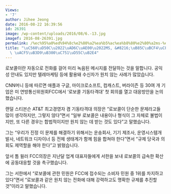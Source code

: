 ```yaml
---
Views:
- '7'
author: Jihee Jeong
date: 2016-08-22 16:39:56
id: 26391
image: /wp-content/uploads/2016/08/6.-13.jpg
imagef: 2016-08-26391.jpg
permalink: /%ec%95%a0%ed%94%8c%e2%80%a2%ea%b5%ac%ea%b8%80%e2%80%a2ms-%eb%a1%9c%eb%b3%b4%ec%bd%9c%ec%97%90-%ea%b3%b5%eb%8f%99%eb%8c%80%ec%9d%91%ed%95%9c%eb%8b%a4/
title: "\uC560\uD50C\u2022\uAD6C\uAE00\u2022MS, &#8216;\uB85C\uBCF4\uCF5C&#8217;\uC5D0\
  \ \uACF5\uB3D9\uB300\uC751\uD55C\uB2E4"
---
```


로보콜이란 자동으로 전화를 걸어 미리 녹음된 메시지를 전달하는 것을 말합니다. 공익성 안내도 있지만 텔레마케팅 등에 활용돼 수신자가 원치 않는 사례가 많았습니다.

CNN머니 등에 따르면 애플과 구글, 마이크로소프트, 컴캐스트, 버라이즌 등 30여 개 기업은 미 연방통신위원회FCC에서 &#8216;로보콜 기동타격대&#8217; 첫 회의를 열고 대응방안을 논의했습니다.

랜덜 스티븐슨 AT&T 최고경영자 겸 기동타격대 의장은 &#8220;로보콜이 단순한 문제라고들 많이 생각하지만, 그렇지 않다&#8221;면서 &#8220;일부 로보콜은 내용이나 형식이 그 자체로 불법이지만, 또 다른 경우는 합법적이지만 원치 않는 데 받는 것도 있다&#8221;고 말했습니다.

그는 &#8220;우리가 진정 이 문제를 해결하기 위해서는 운송회사, 기기 제조사, 운영시스템개발사, 네트워크 디자이너 등 전체 생태계가 함께 힘을 합쳐야 한다&#8221;면서 &#8220;규제 당국과 의회도 제역할을 해야 한다&#8221;고 밝혔습니다.

앞서 톰 윌러 FCC의장은 지난달 업계 대표자들에게 서한을 보내 로보콜의 급속한 확산에 공동대응할 것을 촉구했습니다.

그는 서한에서 &#8220;로보콜에 관한 민원은 FCC에 접수되는 소비자 민원 중 1위를 차지하고 있다&#8221;면서 &#8220;로보콜과 같은 원치 않는 전화에 대해 강력하고도 명확한 규제를 추진할 것&#8221;이라고 말했습니다.